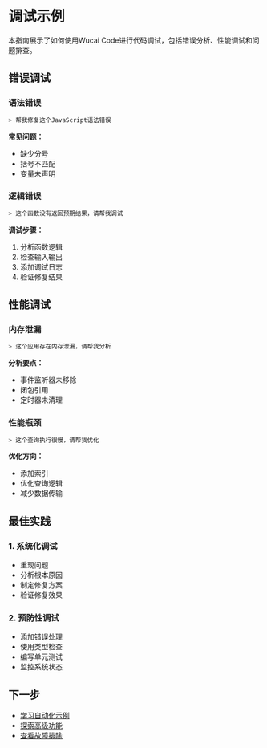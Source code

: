 # 调试示例

本指南展示了如何使用Wucai Code进行代码调试，包括错误分析、性能调试和问题排查。

## 错误调试

### 语法错误
```bash
> 帮我修复这个JavaScript语法错误
```

**常见问题：**
- 缺少分号
- 括号不匹配
- 变量未声明

### 逻辑错误
```bash
> 这个函数没有返回预期结果，请帮我调试
```

**调试步骤：**
1. 分析函数逻辑
2. 检查输入输出
3. 添加调试日志
4. 验证修复结果

## 性能调试

### 内存泄漏
```bash
> 这个应用存在内存泄漏，请帮我分析
```

**分析要点：**
- 事件监听器未移除
- 闭包引用
- 定时器未清理

### 性能瓶颈
```bash
> 这个查询执行很慢，请帮我优化
```

**优化方向：**
- 添加索引
- 优化查询逻辑
- 减少数据传输

## 最佳实践

### 1. 系统化调试
- 重现问题
- 分析根本原因
- 制定修复方案
- 验证修复效果

### 2. 预防性调试
- 添加错误处理
- 使用类型检查
- 编写单元测试
- 监控系统状态

## 下一步

- [学习自动化示例](./automation.md)
- [探索高级功能](/zh/advanced/customization)
- [查看故障排除](/zh/troubleshooting/common-issues)
